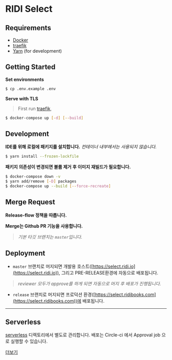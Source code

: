 # RIDI Select

## Requirements

- [Docker](https://www.docker.com/)
- [traefik](https://github.com/ridi/traefik/blob/master/README.md)
- [Yarn](https://yarnpkg.com/) (for development)

## Getting Started

**Set environments**

```sh
$ cp .env.example .env
```

**Serve with TLS**

> First run [traefik](https://github.com/ridi/traefik/blob/master/README.md),

```sh
$ docker-compose up [-d] [--build]
```

## Development

**IDE를 위해 로컬에 패키지를 설치합니다.** _컨테이너 내부에서는 사용되지 않습니다._

```sh
$ yarn install --frozen-lockfile
```

**패키지 의존성이 변경되면 볼륨 제거 후 이미지 재빌드가 필요합니다.**

```sh
$ docker-compose down -v
$ yarn add/remove [-D] packages
$ docker-compose up --build [--force-recreate]
```

## Merge Request

**Release-flow 정책을 따릅니다.**

**Merge는 Github PR 기능을 사용합니다.**
> _기본 타깃 브랜치는 `master`입니다._

## Deployment

* `master` 브랜치로 머지되면 개발용 호스트([https://select.ridi.io](https://select.ridi.io)), 그리고 PRE-RELEASE환경에 자동으로 배포됩니다.
> _reviewer 모두가 approve를 하게 되면 자동으로 머지 후 배포가 진행됩니다._

* `release` 브랜치로 머지되면 프로덕션 환경([https://select.ridibooks.com](https://select.ridibooks.com))에 배포됩니다.


---
## Serverless

[serverless](./serverless) 디렉토리에서 별도로 관리합니다.
배포는 Circle-ci 에서 Approval job 으로 실행할 수 있습니다.

[더보기](./serverless/README.md)
```
